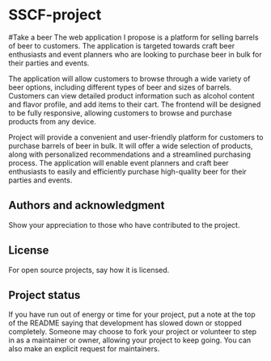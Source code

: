 # SSCF-project


#Take a beer
The web application I propose is a platform for selling barrels of beer to customers. The application is targeted towards craft beer enthusiasts and event planners who are looking to purchase beer in bulk for their parties and events.

The application will allow customers to browse through a wide variety of beer options, including different types of beer and sizes of barrels. Customers can view detailed product information such as alcohol content and flavor profile, and add items to their cart. The frontend will be designed to be fully responsive, allowing customers to browse and purchase products from any device.

Project will provide a convenient and user-friendly platform for customers to purchase barrels of beer in bulk. It will offer a wide selection of products, along with personalized recommendations and a streamlined purchasing process. The application will enable event planners and craft beer enthusiasts to easily and efficiently purchase high-quality beer for their parties and events.

## Authors and acknowledgment
Show your appreciation to those who have contributed to the project.

## License
For open source projects, say how it is licensed.

## Project status
If you have run out of energy or time for your project, put a note at the top of the README saying that development has slowed down or stopped completely. Someone may choose to fork your project or volunteer to step in as a maintainer or owner, allowing your project to keep going. You can also make an explicit request for maintainers.
